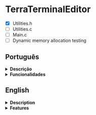 # TerraTerminalEditor

- [X] Utilities.h
- [ ] Utilities.c
- [ ] Main.c
- [ ] Dynamic memory allocation testing

## Português
<details>
  <summary><b>Descrição<b></summary>
  ---
  TerraTE é um editor de texto feito para o Terminal, ele foi feito originalmente por Mateus "Ayla" Taffarel. Esse editor está sendo feito por somente um estudante atualmente, o código pode ser ineficaz ou até mesmo fatal.
</details>
<details>
  <summary><b>Funcionalidades<b></summary>
</details>

## English
<details>
  <summary><b>Description<b></summary>
  ---
  TerraTE is a Terminal-based text editor, he was originally made by Mateus "Ayla" Taffarel. This editor is being made only by a student as of today, the code may be poor or even fatal.
</details>
<details>
  <summary><b>Features<b></summary>
</details>
